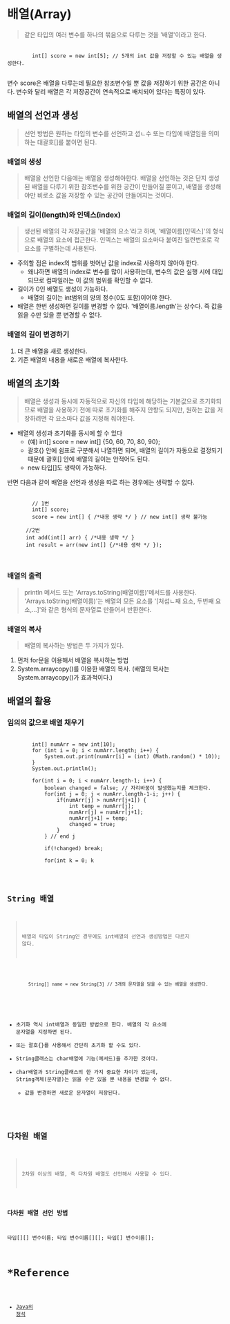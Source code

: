 # 배열(Array)
> 같은 타입의 여러 변수를 하나의 묶음으로 다루는 것을 '배열'이라고 한다.

<pre>
    <code>
        int[] score = new int[5]; // 5개의 int 값을 저장할 수 있는 배열을 생성한다.
    </code>
</pre>

변수 score은 배열을 다루는데 필요한 참조변수일 뿐 값을 저장하기 위한 공간은 아니다.
변수와 달리 배열은 각 저장공간이 연속적으로 배치되어 있다는 특징이 있다.

## 배열의 선언과 생성
> 선언 방법은 원하는 타입의 변수를 선언하고 셥ㄴ수 또는 타입에 배열임을 의미하는 대괄호[]를 붙이면 된다.

### 배열의 생성
>배열을 선언한 다음에는 배열을 생성해야한다. 배열을 선언하는 것은 단지 생성된 배열을 다루기 위한 참조변수를 위한 공간이 만들어질 뿐이고, 배열을 생성해야만 비로소 값을 저장할 수 있는 공간이 만들어지는 것이다.

### 배열의 길이(length)와 인덱스(index)
> 생선된 배열의 각 저장공간을 '배열의 요소'라고 하며, '배열이름[인덱스]'의 형식으로 배열의 요소에 접근한다. 인덱스는 배열의 요소마다 붙여진 일련번호로 각 요소를 구별하는데 사용된다.

+ 주의할 점은 index의 범위를 벗어난 값을 index로 사용하지 않아야 한다.
	+ 왜냐하면 배열의 index로 변수를 많이 사용하는데, 변수의 값은 실행 시에 대입되므로 컴파일러는 이 값의 범위를 확인할 수 없다.
+ 길이가 0인 배열도 생성이 가능하다.
	+ 배열의 길이는 int범위의 양의 정수(0도 포함)이어야 한다.
+ 배열은 한번 생성하면 길이를 변경할 수 없다. '배열이름.length'는 상수다. 즉 값을 읽을 수만 있을 뿐 변경할 수 없다.

### 배열의 길이 변경하기
1. 더 큰 배열을 새로 생성한다.
2. 기존 배열의 내용을 새로운 배열에 복사한다.

## 배열의 초기화
> 배열은 생성과 동시에 자동적으로 자신의 타입에 해당하는 기본값으로 초기화되므로 배열을 사용하기 전에 따로 초기화를 해주지 안항도 되지만, 원하는 값을 저장하려면 각 요소마다 값을 지정해 줘야한다.

+ 배열의 생성과 초기화를 동시에 할 수 있다
	+ (예) int[] score = new int[] {50, 60, 70, 80, 90};
	+ 괄호{} 안에 쉼표로 구분해서 나열하면 되며, 배열의 길이가 자동으로 결정되기 때문에 괄호[] 안에 배열의 길이는 안적어도 된다.
	+ new 타입[]도 생략이 가능하다.

반면 다음과 같이 배열을 선언과 생성을 따로 하는 경우에는 생략할 수 없다.

<pre>
    <code>
        // 1번
        int[] score;
        score = new int[] { /*내용 생략 */ } // new int[] 생략 불가능
        
      //2번
      int add(int[] arr) { /*내용 생략 */ }
      int result = arr(new int[] {/*내용 생략 */ });
       
   </code>
</pre>

### 배열의 출력
> println 메서드 또는 'Arrays.toString(배열이름)'메서드를 사용한다.
> 'Arrays.toString(배열이름)'는 배열의 모든 요소를 '[처섭ㄴ째 요소, 두번째 요소,...]'와 같은 형식의 문자열로 만들어서 반환한다.

### 배열의 복사
> 배열의 복사하는 방법은 두 가지가 있다.

1. 먼저 for문을 이용해서 배열을 복사하는 방법
2. System.arraycopy()를 이용한 배열의 복사. (배열의 복사는  System.arraycopy()가 효과적이다.)

## 배열의 활용


### 임의의 값으로 배열 채우기
<pre>
    <code>
        int[] numArr = new int[10];
		for (int i = 0; i < numArr.length; i++) {
			System.out.print(numArr[i] = (int) (Math.random() * 10));
		}
		System.out.println();
		
		for(int i = 0; i < numArr.length-1; i++) {
			boolean changed = false; // 자리바꿈이 발생했는지를 체크한다.
			for(int j = 0; j < numArr.length-1-i; j++) {
				if(numArr[j] > numArr[j+1]) {
					int temp = numArr[j];
					numArr[j] = numArr[j+1];
					numArr[j+1] = temp;
					changed = true;
				}
			} // end j
			
			if(!changed) break;
			
			for(int k = 0; k <numArr.length; k++) {
				System.out.print(numArr[k]);
			}
			System.out.println();
		} // end i
       
   </code>
</pre>


## String 배열
>배열의 타입이 String인 경우에도 int배열의 선언과 생성방법은 다르지 않다.

<pre>
    <code>
        String[] name = new String[3] // 3개의 문자열을 담을 수 있는 배열을 생성한다.
    </code>
</pre>

+ 초기화 역시 int배열과 동일한 방법으로 한다. 배열의 각 요소에 문자열을 지정하면 된다.
+ 또는 괄호{}를 사용해서 간단히 초기화 할 수도 있다.
+ String클래스는 char배열에 기능(메서드)을 추가한 것이다.
+ char배열과 String클래스의 한 가지 중요한 차이가 있는데, String객체(문자열)는 읽을 수만 있을 뿐 내용을 변경할 수 없다.
	+ 값을 변경하면 새로운 문자열이 저장된다.
	
## 다차원 배열
> 2차원 이상의 배열, 즉 다차원 배열도 선언해서 사용할 수 있다.

### 다차원 배열 선언 방법
타입[][] 변수이름;
타입 변수이름[][];
타입[] 변수이름[];





# *Reference
+ [Java의 정석](http://www.yes24.com/Product/Goods/24259565?OzSrank=1)






